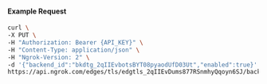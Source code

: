 <!-- Code generated for API Clients. DO NOT EDIT. -->

#### Example Request

```bash
curl \
-X PUT \
-H "Authorization: Bearer {API_KEY}" \
-H "Content-Type: application/json" \
-H "Ngrok-Version: 2" \
-d '{"backend_id":"bkdtg_2qIIEvbotsBYT08pyaodUfD03Ut","enabled":true}' \
https://api.ngrok.com/edges/tls/edgtls_2qIIEvDums877RSnmhyQqoyn6SJ/backend
```
